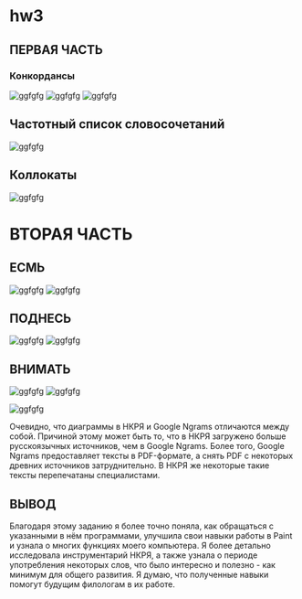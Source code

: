 # hw3


## ПЕРВАЯ ЧАСТЬ
### Конкордансы

![ggfgfg](https://pp.userapi.com/c853420/v853420724/1bc37/cgianWWifNk.jpg)
![ggfgfg](https://pp.userapi.com/c853420/v853420724/1bc41/2M2rT4ImzqM.jpg)
![ggfgfg](https://pp.userapi.com/c853420/v853420724/1bc4b/ZV3zXMprxFs.jpg)


## Частотный список словосочетаний 

![ggfgfg](https://pp.userapi.com/c853420/v853420724/1bbfb/x0hYETPC-SE.jpg)

## Коллокаты
![ggfgfg](https://pp.userapi.com/c853420/v853420116/1b4d7/jICwphjKGqk.jpg)


# ВТОРАЯ ЧАСТЬ
## ЕСМЬ
![ggfgfg](https://pp.userapi.com/c853420/v853420724/1bc0f/pPSl7qBvykU.jpg)
![ggfgfg](https://pp.userapi.com/c853420/v853420724/1bc19/2rYJTgpSITA.jpg)

## ПОДНЕСЬ
![ggfgfg](https://pp.userapi.com/c853420/v853420724/1bc23/47sgQ0MSDko.jpg)
![ggfgfg](https://pp.userapi.com/c853420/v853420724/1bc2d/7HjX19mdOis.jpg)

## ВНИМАТЬ
![ggfgfg](https://pp.userapi.com/c853420/v853420724/1bc5e/FOgHbXCCR1I.jpg)
![ggfgfg](https://pp.userapi.com/c853420/v853420724/1bc68/tFifvnpNliY.jpg)


![ggfgfg](https://pp.userapi.com/c853420/v853420724/1bc54/aRMasoWu-bk.jpg)

Очевидно, что диаграммы в НКРЯ и Google Ngrams отличаются между собой. Причиной этому может быть то, что в НКРЯ загружено больше русскоязычных источников, чем в Google Ngrams.
Более того, Google Ngrams предоставляет тексты в PDF-формате, а снять PDF с некоторых древних источников затруднительно. В НКРЯ же некоторые такие тексты перепечатаны специалистами.


## ВЫВОД 
Благодаря этому заданию я более точно поняла, как обращаться с указанными в нём программами, улучшила свои навыки работы в Paint и узнала о многих функциях моего компьютера. Я более детально исследовала инструментарий НКРЯ, а также узнала о периоде употребления некоторых слов, что было интересно и полезно - как минимум для общего развития. Я думаю, что полученные навыки помогут будущим филологам в их работе. 

